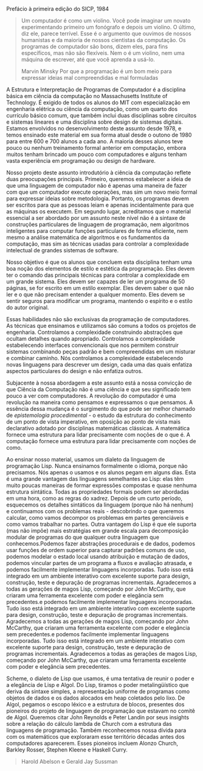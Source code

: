 Prefácio à primeira edição do SICP, 1984

> Um computador é como um violino. Você pode imaginar um novato experimentando primeiro um fonógrafo e depois um violino. O último, diz ele, parece terrível. Esse é o argumento que ouvimos de nossos humanistas e da maioria de nossos cientistas da computação. Os programas de computador são bons, dizem eles, para fins específicos, mas não são flexíveis. Nem o é um violino, nem uma máquina de escrever, até que você aprenda a usá-lo.
>
> Marvin Minsky Por que a programação é um bom meio para expressar ideias mal compreendidas e mal formuladas

A Estrutura e Interpretação de Programas de Computador é a disciplina básica em ciência da computação no Massachusetts Institute of Technology. É exigido de todos os alunos do MIT com especialização em engenharia elétrica ou ciência da computação, como um quarto dos currículo básico comum, que também inclui duas disciplinas sobre circuitos e sistemas lineares e uma disciplina sobre design de sistemas digitais. Estamos envolvidos no desenvolvimento deste assunto desde 1978, e temos ensinado este material em sua forma atual desde o outono de 1980 para entre 600 e 700 alunos a cada ano. A maioria desses alunos teve pouco ou nenhum treinamento formal anterior em computação, embora muitos tenham brincado um pouco com computadores e alguns tenham vasta experiência em programação ou design de hardware.

Nosso projeto deste assunto introdutório à ciência da computação reflete duas preocupações principais. Primeiro, queremos estabelecer a ideia de que uma linguagem de computador não é apenas uma maneira de fazer com que um computador execute operações, mas sim um novo meio formal para expressar ideias sobre metodologia. Portanto, os programas devem ser escritos para que as pessoas leiam e apenas incidentalmente para que as máquinas os executem. Em segundo lugar, acreditamos que o material essencial a ser abordado por um assunto neste nível não é a sintaxe de construções particulares de linguagem de programação, nem algoritmos inteligentes para computar funções particulares de forma eficiente, nem mesmo a análise matemática de algoritmos e os fundamentos da computação, mas sim as técnicas usadas para controlar a complexidade intelectual de grandes sistemas de software.

Nosso objetivo é que os alunos que concluem esta disciplina tenham uma boa noção dos elementos de estilo e estética da programação. Eles devem ter o comando das principais técnicas para controlar a complexidade em um grande sistema. Eles devem ser capazes de ler um programa de 50 páginas, se for escrito em um estilo exemplar. Eles devem saber o que não ler e o que não precisam entender a qualquer momento. Eles devem se sentir seguros para modificar um programa, mantendo o espírito e o estilo do autor original.

Essas habilidades não são exclusivas da programação de computadores. As técnicas que ensinamos e utilizamos são comuns a todos os projetos de engenharia. Controlamos a complexidade construindo abstrações que ocultam detalhes quando apropriado. Controlamos a complexidade estabelecendo interfaces convencionais que nos permitem construir sistemas combinando peças padrão e bem compreendidas em um misturar e combinar caminho. Nós controlamos a complexidade estabelecendo novas linguagens para descrever um design, cada uma das quais enfatiza aspectos particulares do design e não enfatiza outros.

Subjacente à nossa abordagem a este assunto está a nossa convicção de que Ciência da Computação não é uma ciência e que seu significado tem pouco a ver com computadores. A revolução do computador é uma revolução na maneira como pensamos e expressamos o que pensamos. A essência dessa mudança é o surgimento do que pode ser melhor chamado de _epistemologia procedimental_ - o estudo da estrutura do conhecimento de um ponto de vista imperativo, em oposição ao ponto de vista mais declarativo adotado por disciplinas matemáticas clássicas. A matemática fornece uma estrutura para lidar precisamente com noções de o que é. A computação fornece uma estrutura para lidar precisamente com noções de como.

Ao ensinar nosso material, usamos um dialeto da linguagem de programação Lisp. Nunca ensinamos formalmente o idioma, porque não precisamos. Nós apenas o usamos e os alunos pegam em alguns dias. Esta é uma grande vantagem das linguagens semelhantes ao Lisp: elas têm muito poucas maneiras de formar expressões compostas e quase nenhuma estrutura sintática. Todas as propriedades formais podem ser abordadas em uma hora, como as regras do xadrez. Depois de um curto período, esquecemos os detalhes sintáticos da linguagem (porque não há nenhum) e continuamos com os problemas reais - descobrindo o que queremos calcular, como vamos decompor os problemas em partes gerenciáveis ​​e como vamos trabalhar no partes. Outra vantagem do Lisp é que ele suporta (mas não impõe) mais estratégias em grande escala para decomposição modular de programas do que qualquer outra linguagem que conhecemos.Podemos fazer abstrações procedurais e de dados, podemos usar funções de ordem superior para capturar padrões comuns de uso, podemos modelar o estado local usando atribuição e mutação de dados, podemos vincular partes de um programa a fluxos e avaliação atrasada, e podemos facilmente implementar linguagens incorporadas. Tudo isso está integrado em um ambiente interativo com excelente suporte para design, construção, teste e depuração de programas incrementais. Agradecemos a todas as gerações de magos Lisp, começando por John McCarthy, que criaram uma ferramenta excelente com poder e elegância sem precedentes.e podemos facilmente implementar linguagens incorporadas. Tudo isso está integrado em um ambiente interativo com excelente suporte para design, construção, teste e depuração de programas incrementais. Agradecemos a todas as gerações de magos Lisp, começando por John McCarthy, que criaram uma ferramenta excelente com poder e elegância sem precedentes.e podemos facilmente implementar linguagens incorporadas. Tudo isso está integrado em um ambiente interativo com excelente suporte para design, construção, teste e depuração de programas incrementais. Agradecemos a todas as gerações de magos Lisp, começando por John McCarthy, que criaram uma ferramenta excelente com poder e elegância sem precedentes.

Scheme, o dialeto de Lisp que usamos, é uma tentativa de reunir o poder e a elegância de Lisp e Algol. Do Lisp, tiramos o poder metalingüístico que deriva da sintaxe simples, a representação uniforme de programas como objetos de dados e os dados alocados em heap coletados pelo lixo. De Algol, pegamos o escopo léxico e a estrutura de blocos, presentes dos pioneiros do projeto de linguagem de programação que estavam no comitê de Algol. Queremos citar John Reynolds e Peter Landin por seus insights sobre a relação do cálculo lambda de Church com a estrutura das linguagens de programação. Também reconhecemos nossa dívida para com os matemáticos que exploraram esse território décadas antes dos computadores aparecerem. Esses pioneiros incluem Alonzo Church, Barkley Rosser, Stephen Kleene e Haskell Curry.

> Harold Abelson e Gerald Jay Sussman
